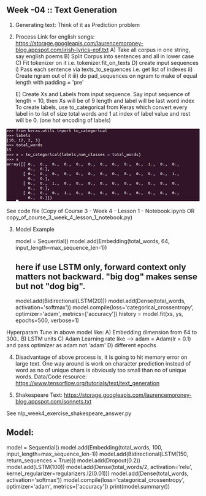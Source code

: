 Week -04 :: Text Generation
-----------------------------

1) Generating text: Think of it as Prediction problem

2) Process
	Link for english songs: https://storage.googleapis.com/laurencemoroney-blog.appspot.com/irish-lyrics-eof.txt
	A) Take all corpus in one string, say english poems
	B) Split Corpus into sentences and all in lower case
	C) Fit tokenizer on it i.e. tokenizer.fit_on_texts
	D) create input sequences
		i) Pass each sentence via texts_to_sequences i.e. get list of indexes 
		ii) Create ngram out of it
		iii) do pad_sequences on ngram to make of equal length with padding = 'pre'

	E) Create Xs and Labels from input sequence. Say input sequence of length = 10,
	then Xs will be of 9 length and label will be last word index
	To create labels, use to_categorical from Keras which convert every label in to list of size total words and 1 at index of label value and rest will be 0. (one hot encoding of labels)

![alt text](creating_labels.png)

See code file (Copy of Course 3 - Week 4 - Lesson 1 - Notebook.ipynb OR copy_of_course_3_week_4_lesson_1_notebook.py)

3) Model Example

	model = Sequential()
	model.add(Embedding(total_words, 64, input_length=max_sequence_len-1))
	## here if use LSTM only, forward context only matters not backward. "big dog" makes sense but not "dog big".  
	model.add(Bidirectional(LSTM(20)))
	model.add(Dense(total_words, activation='softmax'))
	model.compile(loss='categorical_crossentropy', optimizer='adam', metrics=['accuracy'])
	history = model.fit(xs, ys, epochs=500, verbose=1)

Hyperparam Tune in above model like:
	A) Embedding dimension from 64 to 300..
	B) LSTM units
	C) Adam Learning rate like --> adam = Adam(lr = 0.1) and pass optimizer as adam not 'adam'
	D) different epochs

4) Disadvantage of above process is, it is going to hit memory error on large text. One way around is work on character prediction instead of word as no of unique chars is obviously too small than no of unique words. Data/Code resource: https://www.tensorflow.org/tutorials/text/text_generation 

5) Shakespeare Text: https://storage.googleapis.com/laurencemoroney-blog.appspot.com/sonnets.txt

See nlp_week4_exercise_shakespeare_answer.py

Model:
--------------

model = Sequential()
model.add(Embedding(total_words, 100, input_length=max_sequence_len-1))
model.add(Bidirectional(LSTM(150, return_sequences = True)))
model.add(Dropout(0.2))
model.add(LSTM(100))
model.add(Dense(total_words/2, activation='relu', kernel_regularizer=regularizers.l2(0.01)))
model.add(Dense(total_words, activation='softmax'))
model.compile(loss='categorical_crossentropy', optimizer='adam', metrics=['accuracy'])
print(model.summary())
